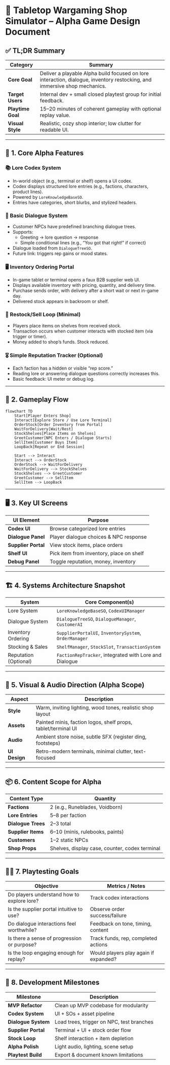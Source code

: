 
# 🎯 Tabletop Wargaming Shop Simulator – Alpha Game Design Document

## ✅ TL;DR Summary

| Category         | Summary                                                                 |
|------------------|-------------------------------------------------------------------------|
| **Core Goal**    | Deliver a playable Alpha build focused on lore interaction, dialogue, inventory restocking, and immersive shop mechanics. |
| **Target Users** | Internal dev + small closed playtest group for initial feedback.        |
| **Playtime Goal**| 15–20 minutes of coherent gameplay with optional replay value.         |
| **Visual Style** | Realistic, cozy shop interior; low clutter for readable UI.            |

---

## 🧱 1. Core Alpha Features

### 📚 Lore Codex System
- In-world object (e.g., terminal or shelf) opens a UI codex.
- Codex displays structured lore entries (e.g., factions, characters, product lines).
- Powered by `LoreKnowledgeBaseSO`.
- Entries have categories, short blurbs, and stylized headers.

### 💬 Basic Dialogue System
- Customer NPCs have predefined branching dialogue trees.
- Supports:
  - Greeting → lore question → response
  - Simple conditional lines (e.g., “You got that right!” if correct)
- Dialogue loaded from `DialogueTreeSO`.
- Future link: triggers rep gains or mood states.

### 🖥️ Inventory Ordering Portal
- In-game tablet or terminal opens a faux B2B supplier web UI.
- Displays available inventory with pricing, quantity, and delivery time.
- Purchase sends order, with delivery after a short wait or next in-game day.
- Delivered stock appears in backroom or shelf.

### 🛒 Restock/Sell Loop (Minimal)
- Players place items on shelves from received stock.
- Transaction occurs when customer interacts with stocked item (via trigger or timer).
- Money added to shop’s funds. Stock reduced.

### 🎖️ Simple Reputation Tracker (Optional)
- Each faction has a hidden or visible “rep score.”
- Reading lore or answering dialogue questions correctly increases this.
- Basic feedback: UI meter or debug log.

---

## 🧪 2. Gameplay Flow

```mermaid
flowchart TD
    Start[Player Enters Shop]
    Interact[Explore Store / Use Lore Terminal]
    OrderStock[Order Inventory from Portal]
    WaitForDelivery[Wait/Rest]
    StockShelves[Place Items on Shelves]
    GreetCustomer[NPC Enters / Dialogue Starts]
    SellItem[Customer Buys Item]
    LoopBack[Repeat or End Session]

    Start --> Interact
    Interact --> OrderStock
    OrderStock --> WaitForDelivery
    WaitForDelivery --> StockShelves
    StockShelves --> GreetCustomer
    GreetCustomer --> SellItem
    SellItem --> LoopBack
```

---

## 🖥️ 3. Key UI Screens

| UI Element         | Purpose                              |
|---------------------|---------------------------------------|
| **Codex UI**        | Browse categorized lore entries       |
| **Dialogue Panel**  | Player dialogue choices & NPC response |
| **Supplier Portal** | View stock items, place orders        |
| **Shelf UI**        | Pick item from inventory, place on shelf |
| **Debug Panel**     | Toggle reputation, money, inventory   |

---

## 🏗️ 4. Systems Architecture Snapshot

| System                | Core Component(s)                 |
|------------------------|----------------------------------|
| Lore System            | `LoreKnowledgeBaseSO`, `CodexUIManager` |
| Dialogue System        | `DialogueTreeSO`, `DialogueManager`, `CustomerAI` |
| Inventory Ordering     | `SupplierPortalUI`, `InventorySystem`, `OrderManager` |
| Stocking & Sales       | `ShelfManager`, `StockSlot`, `TransactionSystem` |
| Reputation (Optional)  | `FactionRepTracker`, integrated with Lore and Dialogue |

---

## 🎨 5. Visual & Audio Direction (Alpha Scope)

| Aspect         | Description |
|----------------|-------------|
| **Style**      | Warm, inviting lighting, wood tones, realistic shop layout |
| **Assets**     | Painted minis, faction logos, shelf props, tablet/terminal UI |
| **Audio**      | Ambient store noise, subtle SFX (register ding, footsteps) |
| **UI Design**  | Retro-modern terminals, minimal clutter, text-focused |

---

## 📦 6. Content Scope for Alpha

| Content Type    | Quantity |
|------------------|---------|
| **Factions**      | 2 (e.g., Runeblades, Voidborn) |
| **Lore Entries**  | 5–8 per faction |
| **Dialogue Trees**| 2–3 total |
| **Supplier Items**| 6–10 (minis, rulebooks, paints) |
| **Customers**     | 1–2 static NPCs |
| **Shop Props**    | Shelves, display case, counter, codex terminal |

---

## 🧑‍🔬 7. Playtesting Goals

| Objective                              | Metrics / Notes |
|----------------------------------------|------------------|
| Do players understand how to explore lore? | Track codex interactions |
| Is the supplier portal intuitive to use?   | Observe order success/failure |
| Do dialogue interactions feel worthwhile?  | Feedback on tone, timing, content |
| Is there a sense of progression or purpose? | Track funds, rep, completed actions |
| Is the loop engaging enough for replay?    | Would players play again if expanded? |

---

## 🧱 8. Development Milestones

| Milestone        | Description                         |
|------------------|-------------------------------------|
| **MVP Refactor** | Clean up MVP codebase for modularity |
| **Codex System** | UI + SOs + asset pipeline            |
| **Dialogue System** | Load trees, trigger on NPC, test branches |
| **Supplier Portal** | Terminal + UI + stock order flow   |
| **Stock Loop**   | Shelf interaction + item depletion   |
| **Alpha Polish** | Light audio, lighting, scene setup   |
| **Playtest Build** | Export & document known limitations |
